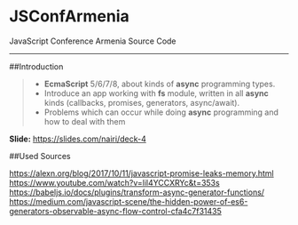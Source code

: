 # JSConfArmenia
JavaScript Conference Armenia Source Code

----------
##Introduction

> - **EcmaScript** 5/6/7/8, about kinds of **async** programming types.
> - Introduce an app working with **fs** module, written in all **async** kinds (callbacks, promises, generators, async/await).
> - Problems which can occur while doing **async** programming and how to deal with them

**Slide:** https://slides.com/nairi/deck-4

##Used Sources

https://alexn.org/blog/2017/10/11/javascript-promise-leaks-memory.html
https://www.youtube.com/watch?v=lil4YCCXRYc&t=353s
https://babeljs.io/docs/plugins/transform-async-generator-functions/
https://medium.com/javascript-scene/the-hidden-power-of-es6-generators-observable-async-flow-control-cfa4c7f31435
	